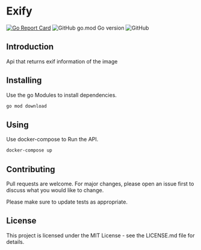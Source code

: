 # Exify
[![Go Report Card](https://goreportcard.com/badge/github.com/Sw-Saturn/Exify)](https://goreportcard.com/report/github.com/Sw-Saturn/Exify)
![GitHub go.mod Go version](https://img.shields.io/github/go-mod/go-version/Sw-Saturn/Image2EXIF-API?style=for-the-badge)
![GitHub](https://img.shields.io/github/license/Sw-Saturn/Image2EXIF-API?style=for-the-badge)

## Introduction
Api that returns exif information of the image

## Installing

Use the go Modules to install dependencies.

```bash
go mod download
```

## Using

Use docker-compose to Run the API.

```bash
docker-compose up
```

## Contributing
Pull requests are welcome. For major changes, please open an issue first to discuss what you would like to change.

Please make sure to update tests as appropriate.

## License
This project is licensed under the MIT License - see the LICENSE.md file for details.
